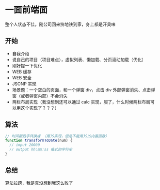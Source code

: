 # 一面前端面

整个人状态不佳，刚公司回来挤地铁到家，身上都是汗臭味

## 开始

- 自我介绍
- 说自己的项目（项目难点），虚拟列表、懒加载、分页滚动加载（优化）
- 刚好提一下优化
- WEB 缓存
- WEB 安全
- JSONP 实现
- 场景题：一个空白的页面，和一个弹窗 div，点击 div 外部弹窗消失、点击弹窗（或者弹窗内部）不会消失
- 两栏布局实现（我没想到还可以通过 calc 实现，服了，什么时候两栏布局可以用这个实现了？？？）

## 算法

```javascript
// 时间戳数字转换成 （用JS实现，但是不能用JS的内置函数）
function transformToDate(num) {
  // input 20000
  // output hh:mm:ss 格式的字符串
}
```

## 总结

算法拉跨，我是真没想到我这么败了
